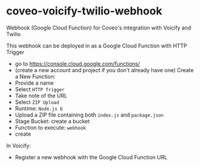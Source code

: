 # coveo-voicify-twilio-webhook
Webhook (Google Cloud Function) for Coveo's integration with Voicify and Twilio

This webhook can be deployed in as a Google Cloud Function with HTTP Trigger
* go to https://console.cloud.google.com/functions/
* (create a new account and project if you don't already have one)
Create a New Function:
* Provide a name
* Select ```HTTP Trigger```
* Take note of the URL
* Select ```ZIP Upload```
* Runtime: ```Node.js 6```
* Upload a ZIP file containing both ```index.js``` and ```package.json```
* Stage Bucket: create a bucket
* Function to execute: ```webhook```
* create

In Voicify:
* Register a new webhook with the Google Cloud Function URL

